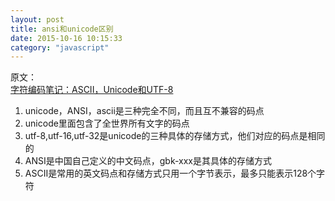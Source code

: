 ```yaml
---
layout: post
title: ansi和unicode区别
date: 2015-10-16 10:15:33
category: "javascript"
--- 
```


原文：  
[字符编码笔记：ASCII，Unicode和UTF-8](http://www.ruanyifeng.com/blog/2007/10/ascii_unicode_and_utf-8.html)

1. unicode，ANSI，ascii是三种完全不同，而且互不兼容的码点
2. unicode里面包含了全世界所有文字的码点
3. utf-8,utf-16,utf-32是unicode的三种具体的存储方式，他们对应的码点是相同的
4. ANSI是中国自己定义的中文码点，gbk-xxx是其具体的存储方式
5. ASCII是常用的英文码点和存储方式只用一个字节表示，最多只能表示128个字符
